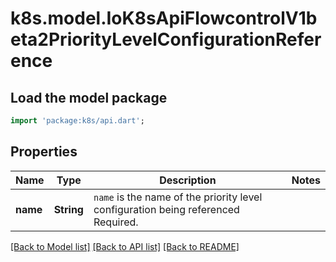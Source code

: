 # k8s.model.IoK8sApiFlowcontrolV1beta2PriorityLevelConfigurationReference

## Load the model package
```dart
import 'package:k8s/api.dart';
```

## Properties
Name | Type | Description | Notes
------------ | ------------- | ------------- | -------------
**name** | **String** | `name` is the name of the priority level configuration being referenced Required. | 

[[Back to Model list]](../README.md#documentation-for-models) [[Back to API list]](../README.md#documentation-for-api-endpoints) [[Back to README]](../README.md)


